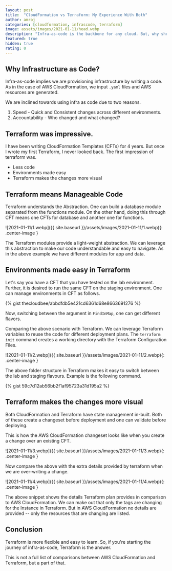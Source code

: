 ```yaml
---
layout: post
title:  "CloudFormation vs Terraform: My Experience With Both"
author: amroj
categories: [cloudformation, infrascode, terraform]
image: assets/images/2021-01-11/head.webp
description: "Infra-as-code is the backbone for any cloud. But, why should one look beyond CloudFormation Templates?"
featured: true
hidden: true
rating: 0
---
```


## Why Infrastructure as Code?

Infra-as-code implies we are provisioning infrastructure by writing a code. As in the case of AWS CloudFormation, we input `.yaml` files and AWS resources are generated.

We are inclined towards using infra as code due to two reasons.

1. Speed - Quick and Consistent changes across different environments.
2. Accountability - Who changed and what changed?

## Terraform was impressive.

I have been writing CloudFormation Templates (CFTs) for 4 years. But once I wrote my first Terraform, I never looked back. The first impression of terraform was.
- Less code
- Environments made easy
- Terraform makes the changes more visual

## Terraform means Manageable Code

Terraform understands the Abstraction. One can build a database module separated from the functions module. On the other hand, doing this through CFT means one CFTs for database and another one for functions.

![2021-01-11/1.webp]({{ site.baseurl }}/assets/images/2021-01-11/1.webp){: .center-image }

The Terraform modules provide a light-weight abstraction. We can leverage this abstraction to make our code understandable and easy to navigate. As in the above example we have different modules for app and data.

## Environments made easy in Terraform

Let's say you have a CFT that you have tested on the lab environment. Further, it is desired to run the same CFT on the staging environment. One can manage environments in CFT as follows.

{% gist thecloudbee/abbdfdb5e421cd6361d68e8663691276 %}

Now, switching between the argument in `FindInMap`, one can get different flavors.

Comparing the above scenario with Terraform. We can leverage Terraform variables to reuse the code for different deployment plans. The `terraform init` command creates a working directory with the Terraform Configuration Files. 

![2021-01-11/2.webp]({{ site.baseurl }}/assets/images/2021-01-11/2.webp){: .center-image }

The above folder structure in Terraform makes it easy to switch between the lab and staging flavours. Example is the following command.

{% gist 59c7d12ab56bb2f1af95723a31d195a2 %}

## Terraform makes the changes more visual

Both CloudFormation and Terraform have state management in-built. Both of these create a changeset before deployment and one can validate before deploying.

This is how the AWS CloudFormation changeset looks like when you create a change over an existing CFT.

![2021-01-11/3.webp]({{ site.baseurl }}/assets/images/2021-01-11/3.webp){: .center-image }

Now compare the above with the extra details provided by terraform when we are over-writing a change.

![2021-01-11/4.webp]({{ site.baseurl }}/assets/images/2021-01-11/4.webp){: .center-image }

The above snippet shows the details Terraform plan provides in comparison to AWS CloudFormation. We can make out that only the tags are changing for the Instance in Terraform. But in AWS CloudFormation no details are provided -- only the resources that are changing are listed.

## Conclusion

Terraform is more flexible and easy to learn. So, if you're starting the journey of infra-as-code, Terraform is the answer.

This is not a full list of comparisons between AWS CloudFormation and Terraform, but a part of that.